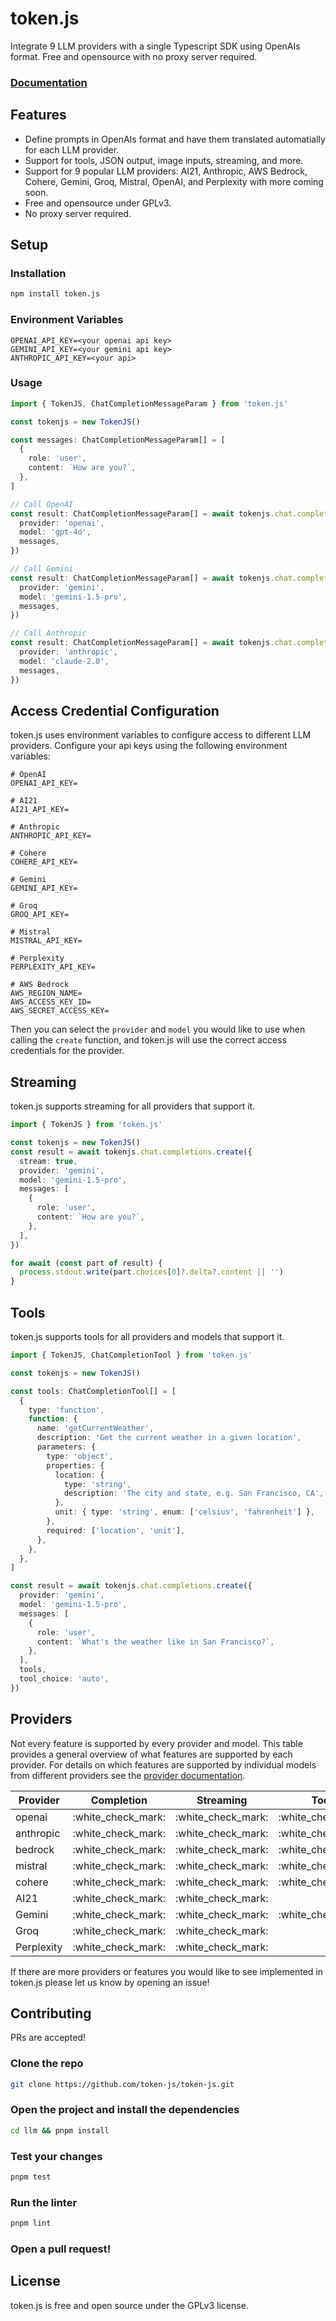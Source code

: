 # token.js

Integrate 9 LLM providers with a single Typescript SDK using OpenAIs format. Free and opensource with no proxy server required.

### [Documentation](http://tokenjs.ai)

## Features

* Define prompts in OpenAIs format and have them translated automatially for each LLM provider.
* Support for tools, JSON output, image inputs, streaming, and more.
* Support for 9 popular LLM providers: AI21, Anthropic, AWS Bedrock, Cohere, Gemini, Groq, Mistral, OpenAI, and Perplexity with more coming soon.
* Free and opensource under GPLv3.
* No proxy server required.

## Setup

### Installation

```bash
npm install token.js
```

### Environment Variables

```env
OPENAI_API_KEY=<your openai api key>
GEMINI_API_KEY=<your gemini api key>
ANTHROPIC_API_KEY=<your api>
```

### Usage

```ts
import { TokenJS, ChatCompletionMessageParam } from 'token.js'

const tokenjs = new TokenJS()

const messages: ChatCompletionMessageParam[] = [
  {
    role: 'user',
    content: `How are you?`,
  },
]

// Call OpenAI
const result: ChatCompletionMessageParam[] = await tokenjs.chat.completions.create({
  provider: 'openai',
  model: 'gpt-4o',
  messages,
})

// Call Gemini
const result: ChatCompletionMessageParam[] = await tokenjs.chat.completions.create({
  provider: 'gemini',
  model: 'gemini-1.5-pro',
  messages,
})

// Call Anthropic
const result: ChatCompletionMessageParam[] = await tokenjs.chat.completions.create({
  provider: 'anthropic',
  model: 'claude-2.0',
  messages,
})
```

## Access Credential Configuration

token.js uses environment variables to configure access to different LLM providers. Configure your api keys using the following environment variables:

```
# OpenAI
OPENAI_API_KEY=

# AI21
AI21_API_KEY=

# Anthropic
ANTHROPIC_API_KEY=

# Cohere
COHERE_API_KEY=

# Gemini
GEMINI_API_KEY=

# Groq
GROQ_API_KEY=

# Mistral
MISTRAL_API_KEY=

# Perplexity
PERPLEXITY_API_KEY=

# AWS Bedrock
AWS_REGION_NAME=
AWS_ACCESS_KEY_ID=
AWS_SECRET_ACCESS_KEY=
```

Then you can select the `provider` and `model` you would like to use when calling the `create` function, and token.js will use the correct access credentials for the provider.

## Streaming

token.js supports streaming for all providers that support it.

```ts
import { TokenJS } from 'token.js'

const tokenjs = new TokenJS()
const result = await tokenjs.chat.completions.create({
  stream: true,
  provider: 'gemini',
  model: 'gemini-1.5-pro',
  messages: [
    {
      role: 'user',
      content: `How are you?`,
    },
  ],
})

for await (const part of result) {
  process.stdout.write(part.choices[0]?.delta?.content || '')
}
```

## Tools

token.js supports tools for all providers and models that support it.

```ts
import { TokenJS, ChatCompletionTool } from 'token.js'

const tokenjs = new TokenJS()

const tools: ChatCompletionTool[] = [
  {
    type: 'function',
    function: {
      name: 'getCurrentWeather',
      description: 'Get the current weather in a given location',
      parameters: {
        type: 'object',
        properties: {
          location: {
            type: 'string',
            description: 'The city and state, e.g. San Francisco, CA',
          },
          unit: { type: 'string', enum: ['celsius', 'fahrenheit'] },
        },
        required: ['location', 'unit'],
      },
    },
  },
]

const result = await tokenjs.chat.completions.create({
  provider: 'gemini',
  model: 'gemini-1.5-pro',
  messages: [
    {
      role: 'user',
      content: `What's the weather like in San Francisco?`,
    },
  ],
  tools,
  tool_choice: 'auto',
})
```

## Providers

Not every feature is supported by every provider and model. This table provides a general overview of what features are supported by each provider. For details on which features are supported by individual models from different providers see the [provider documentation](todo\(md\)/).

| Provider   | Completion           | Streaming            | Tools                | JSON Output          | Image Input          |
| ---------- | -------------------- | -------------------- | -------------------- | -------------------- | -------------------- |
| openai     | :white\_check\_mark: | :white\_check\_mark: | :white\_check\_mark: | :white\_check\_mark: | :white\_check\_mark: |
| anthropic  | :white\_check\_mark: | :white\_check\_mark: | :white\_check\_mark: | :white\_check\_mark: | :white\_check\_mark: |
| bedrock    | :white\_check\_mark: | :white\_check\_mark: | :white\_check\_mark: | :white\_check\_mark: | :white\_check\_mark: |
| mistral    | :white\_check\_mark: | :white\_check\_mark: | :white\_check\_mark: | :white\_check\_mark: |                      |
| cohere     | :white\_check\_mark: | :white\_check\_mark: | :white\_check\_mark: |                      |                      |
| AI21       | :white\_check\_mark: | :white\_check\_mark: |                      |                      |                      |
| Gemini     | :white\_check\_mark: | :white\_check\_mark: | :white\_check\_mark: | :white\_check\_mark: | :white\_check\_mark: |
| Groq       | :white\_check\_mark: | :white\_check\_mark: |                      | :white\_check\_mark: |                      |
| Perplexity | :white\_check\_mark: | :white\_check\_mark: |                      |                      |                      |

If there are more providers or features you would like to see implemented in token.js please let us know by opening an issue!

## Contributing

PRs are accepted!

### Clone the repo

```bash
git clone https://github.com/token-js/token-js.git
```

### Open the project and install the dependencies

```bash
cd llm && pnpm install
```

### Test your changes

```bash
pnpm test
```

### Run the linter

```bash
pnpm lint
```

### Open a pull request!

## License

token.js is free and open source under the GPLv3 license.
